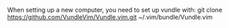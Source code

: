 When setting up a new computer, you need to set up vundle with:
git clone https://github.com/VundleVim/Vundle.vim.git ~/.vim/bundle/Vundle.vim
